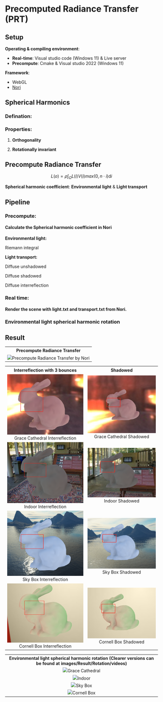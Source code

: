 # Precomputed Radiance Transfer (PRT)

## Setup

**Operating & compiling environment**:

* **Real-time**: Visual studio code (Windows 11) & Live server
* **Precompute**: Cmake & Visual studio 2022 (Windows 11)

**Framework**:

* WebGL
* [Nori](https://github.com/wjakob/nori)

## Spherical Harmonics

### Defination:

### Properties:

1. **Orthogonality**

2. **Rotationally invariant**

## Precompute Radiance Transfer

$$
L(o) = \rho \int_{\Omega}L(i)V(i)max(0,n \cdot i)\mathrm{d}i
$$

**Spherical harmonic coefficient**: **Environmental light** & **Light transport**

## Pipeline

### Precompute:

#### Calculate the Spherical harmonic coefficient in Nori

**Environmental light:**

Riemann integral 

**Light transport:**

Diffuse unshadowed

Diffuse shadowed

Diffuse interreflection

### Real time:

#### Render the scene with light.txt and transport.txt from Nori.

### Environmental light spherical harmonic rotation

## Result

<table>
    <tr>
        <th colspan="1">Precompute Radiance Transfer</th>
    </tr>
    <tr>
        <td ><center><img src="images/Result/PRT/PRT.gif" >Precompute Radiance Transfer by Nori </center></td>
    </tr>

<table>
    <tr>
        <th colspan="1">Interreflection with 3 bounces</th>
        <th colspan="1">Shadowed</th>
    </tr>
    <tr>
        <td ><center><img src="images/Result/Static/GC with interBo3.jpg" style="zoom:80%;">Grace Cathedral Interreflection</center></td>
        <td ><center><img src="images/Result/Static/GC with shadowed.jpg">Grace Cathedral Shadowed</center></td>
    </tr>
    <tr>
        <td ><center><img src="images/Result/Static/Indoor with interBo3.jpg" style="zoom:80%;">Indoor Interreflection</center></td>
        <td ><center><img src="images/Result/Static/Indoor with shadowed.jpg">Indoor Shadowed</center></td>
    </tr>
    <tr>
        <td ><center><img src="images/Result/Static/Skybox with interBo3.jpg" style="zoom:80%;">Sky Box Interreflection</center></td>
        <td ><center><img src="images/Result/Static/Skybox with shadowed.jpg">Sky Box Shadowed</center></td>
    </tr>
    <tr>
        <td ><center><img src="images/Result/Static/CB with interBo3.jpg" style="zoom:80%;">Cornell Box Interreflection</center></td>
        <td ><center><img src="images/Result/Static/CB with shadowed.jpg">Cornell Box Shadowed</center></td>
    </tr>

<table>
    <tr>
        <th colspan="2">Environmental light spherical harmonic rotation (Clearer versions can be found at images/Result/Rotation/videos)</th>
    </tr>
    <tr>
        <td ><center><img src="images/Result/Rotation/GC with rotation.gif" >Grace Cathedral</center></td>
    </tr>
    <tr>
        <td ><center><img src="images/Result/Rotation/Indoor with rotation.gif" >Indoor</center></td>
    </tr>
    <tr>
        <td ><center><img src="images/Result/Rotation/Skybox with rotation.gif" >Sky Box</center></td>
    </tr>
    <tr>
        <td ><center><img src="images/Result/Rotation/CB with rotation.gif" >Cornell Box</center></td>
    </tr>

